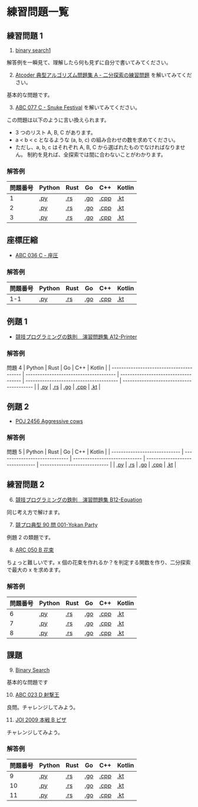 # 練習問題一覧

## 練習問題 1

1. [binary search1](https://atcoder.jp/contests/tessoku-book/tasks/tessoku_book_k)

解答例を一瞬見て、理解したら何も見ずに自分で書いてみてください。

2. [Atcoder 典型アルゴリズム問題集 A - 二分探索の練習問題](https://atcoder.jp/contests/typical-algorithm/tasks/typical_algorithm_a) を解いてみてください。

基本的な問題です。

3. [ABC 077 C - Snuke Festival](https://atcoder.jp/contests/abc077/tasks/arc084_a) を解いてみてください。

この問題は以下のように言い換えられます。

- 3 つのリスト A, B, C があります。
- a < b < c となるような (a, b, c) の組み合わせの数を求めてください。
- ただし、a, b, c はそれぞれ A, B, C から選ばれたものでなければなりません。
  制約を見れば、全探索では間に合わないことがわかります。

### 解答例

| 問題番号 | Python                                   | Rust                                   | Go                                   | C++                                     | Kotlin                                   |
| -------- | ---------------------------------------- | -------------------------------------- | ------------------------------------ | --------------------------------------- | ---------------------------------------- |
| 1        | [.py](./python/1.binary_search1.py)      | [.rs](./rust/1.binary_search1.rs)      | [.go](./go/1.binary_search1.go)      | [.cpp](./cpp/1.binary_search1.cpp)      | [.kt](./kotlin/1.binary_search1.kt)      |
| 2        | [.py](./python/2.typical_algorithm_a.py) | [.rs](./rust/2.typical_algorithm_a.rs) | [.go](./go/2.typical_algorithm_a.go) | [.cpp](./cpp/2.typical_algorithm_a.cpp) | [.kt](./kotlin/2.typical_algorithm_a.kt) |
| 3        | [.py](./python/3.abc077_c.py)            | [.rs](./rust/3.abc077_c.rs)            | [.go](./go/3.abc077_c.go)            | [.cpp](./cpp/3.abc077_c.cpp)            | [.kt](./kotlin/3.abc077_c.kt)            |

## 座標圧縮

- [ABC 036 C - 座圧](https://atcoder.jp/contests/abc036/tasks/abc036_c)

### 解答例
| 問題番号 | Python                               | Rust                               | Go                               | C++                                 | Kotlin                               |
| -------- | ------------------------------------ | ---------------------------------- | -------------------------------- | ----------------------------------- | ------------------------------------ |
| 1-1      | [.py](./python/1-1.abc036_c.py)       | [.rs](./rust/1-1.abc036_c.rs)       | [.go](./go/1-1.abc036_c.go)       | [.cpp](./cpp/1-1.abc036_c.cpp)       | [.kt](./kotlin/1-1.abc036_c.kt)       |
## 例題 1

- [競技プログラミングの鉄則　演習問題集 A12-Printer](https://atcoder.jp/contests/tessoku-book/tasks/tessoku_book_l)

### 解答例

問題 4
| Python | Rust | Go | C++ | Kotlin |
| ---------------------------------------- | -------------------------------------- | ------------------------------------ | --------------------------------------- | ---------------------------------------- |
| [.py](./python/4.tessoku_book_l.py) | [.rs](./rust/4.tessoku_book_l.rs) | [.go](./go/4.tessoku_book_l.go) | [.cpp](./cpp/4.tessoku_book_l.cpp) | [.kt](./kotlin/4.tessoku_book_l.kt) |

## 例題 2

- [POJ 2456 Aggressive cows](http://poj.org/problem?id=2456)

### 解答例

問題 5
| Python | Rust | Go | C++ | Kotlin |
| ----------------------------- | ----------------------------- | ----------------------------- | ------------------------------- | ----------------------------- |
| [.py](./python/5.poj2456.py) | [.rs](./rust/5.poj2456.rs) | [.go](./go/5.poj2456.go) | [.cpp](./cpp/5.poj2456.cpp) | [.kt](./kotlin/5.poj2456.kt) |

## 練習問題 2

6. [競技プログラミングの鉄則　演習問題集 B12-Equation](https://atcoder.jp/contests/tessoku-book/tasks/tessoku_book_ck)

同じ考え方で解けます。

7. [競プロ典型 90 問 001-Yokan Party](https://atcoder.jp/contests/typical90/tasks/typical90_a)

例題 2 の類題です。

8. [ARC 050 B 花束](https://atcoder.jp/contests/arc050/tasks/arc050_b)

ちょっと難しいです。x 個の花束を作れるか？を判定する関数を作り、二分探索で最大の x を求めます。

### 解答例

| 問題番号 | Python                               | Rust                               | Go                               | C++                                 | Kotlin                               |
| -------- | ------------------------------------ | ---------------------------------- | -------------------------------- | ----------------------------------- | ------------------------------------ |
| 6        | [.py](./python/6.tessoku_book_ck.py) | [.rs](./rust/6.tessoku_book_ck.rs) | [.go](./go/6.tessoku_book_ck.go) | [.cpp](./cpp/6.tessoku_book_ck.cpp) | [.kt](./kotlin/6.tessoku_book_ck.kt) |
| 7        | [.py](./python/7.typical90_a.py)     | [.rs](./rust/7.typical90_a.rs)     | [.go](./go/7.typical90_a.go)     | [.cpp](./cpp/7.typical90_a.cpp)     | [.kt](./kotlin/7.typical90_a.kt)     |
| 8        | [.py](./python/8.arc050_b.py)        | [.rs](./rust/8.arc050_b.rs)        | [.go](./go/8.arc050_b.go)        | [.cpp](./cpp/8.arc050_b.cpp)        | [.kt](./kotlin/8.arc050_b.kt)        |

## 課題

9. [Binary Search](https://judge.u-aizu.ac.jp/onlinejudge/description.jsp?id=ALDS1_4_B&lang=ja)

基本的な問題です

10. [ABC 023 D 射撃王](https://atcoder.jp/contests/abc023/tasks/abc023_d)

良問。チャレンジしてみよう。

11. [JOI 2009 本戦 B ピザ](https://atcoder.jp/contests/joi2009ho/tasks/joi2009ho_b)

チャレンジしてみよう。

### 解答例

| 問題番号 | Python                            | Rust                            | Go                            | C++                              | Kotlin                            |
| -------- | --------------------------------- | ------------------------------- | ----------------------------- | -------------------------------- | --------------------------------- |
| 9        | [.py](./python/9.alds1_4_b.py)    | [.rs](./rust/9.alds1_4_b.rs)    | [.go](./go/9.alds1_4_b.go)    | [.cpp](./cpp/9.alds1_4_b.cpp)    | [.kt](./kotlin/9.alds1_4_b.kt)    |
| 10       | [.py](./python/10.abc023_d.py)    | [.rs](./rust/10.abc023_d.rs)    | [.go](./go/10.abc023_d.go)    | [.cpp](./cpp/10.abc023_d.cpp)    | [.kt](./kotlin/10.abc023_d.kt)    |
| 11       | [.py](./python/11.joi2009ho_b.py) | [.rs](./rust/11.joi2009ho_b.rs) | [.go](./go/11.joi2009ho_b.go) | [.cpp](./cpp/11.joi2009ho_b.cpp) | [.kt](./kotlin/11.joi2009ho_b.kt) |
